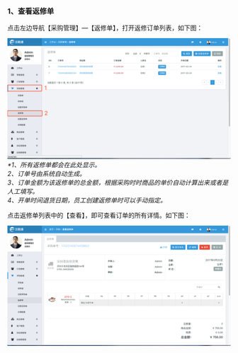 ### 1、查看返修单

点击左边导航【采购管理】—【返修单】，打开返修订单列表，如下图：

![](/assets/cggl-fxd-1.png)_\*1、所有返修单都会在此处显示。  
  2、订单号由系统自动生成。  
  3、订单金额为该返修单的总金额，根据采购时时商品的单价自动计算出来或者是人工填写。  
  4、开单时间退货日期，员工创建返修单时可以手动指定。_

点击返修单列表中的【查看】，即可查看订单的所有详情。如下图：

![](/assets/cggl-fxd-2.png)

